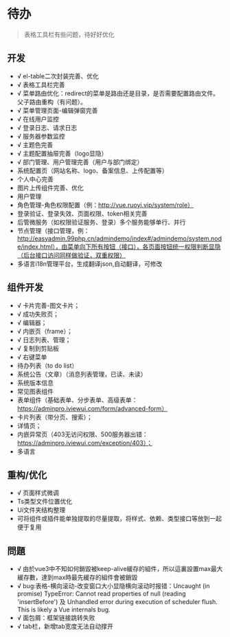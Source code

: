 # 待办

> 表格工具栏有些问题，待好好优化

## 开发
- √ el-table二次封装完善、优化
- √ 表格工具栏完善
- √ 菜单路由优化：redirect的菜单是路由还是目录，是否需要配置路由文件。父子路由重构（有问题）。
- √ 菜单管理页面-编辑弹窗完善
- √ 在线用户监控
- √ 登录日志、请求日志
- √ 服务器参数监控
- √ 主题色完善
- √ 主题配置抽屉完善（logo显隐）
- √ 部门管理、用户管理完善（用户与部门绑定）
- 系统配置页（网站名称、logo、备案信息、上传配置等）
- 个人中心完善
- 图片上传组件完善、优化
- 用户管理
- 角色管理-角色权限配置（例：http://vue.ruoyi.vip/system/role）
- 登录验证、登录失效、页面权限、token相关完善
- 后管微服务（如权限验证服务、登录）多个服务能够单行、并行
- 节点管理（接口管理，例：http://easyadmin.99php.cn/admindemo/index#/admindemo/system.node/index.html），由菜单向下所有按钮（接口），各页面按钮统一权限判断显隐（后台接口访问同样做验证，双重权限）
- 多语言i18n管理平台，生成翻译json,自动翻译，可修改

## 组件开发
- √ 卡片完善-图文卡片；
- √ 成功失败页；
- √ 编辑器；
- √ 内嵌页（frame）；
- √ 日志列表、管理；
- √ 复制到剪贴板
- √ 右键菜单
- 待办列表（to do list）
- 系统公告（文章）（消息列表管理，已读、未读）
- 系统版本信息
- 常见图表组件
- 表单组件（基础表单、分步表单、高级表单：https://adminpro.iviewui.com/form/advanced-form）
- 卡片列表（带分页、搜索）；
- 详情页；
- 内嵌异常页（403无访问权限、500服务器出错：https://adminpro.iviewui.com/exception/403）；
- 多语言

## 重构/优化
- √ 页面样式微调
- Ts类型文件位置优化
- Ui文件夹结构整理
- 可将组件或插件能单独提取的尽量提取，将样式、依赖、类型接口等放到一起便于复用

## 問題
- √ 由於vue3中不知如何銷毀被keep-alive緩存的組件，所以這裏設置max最大緩存數，達到max時最先緩存的組件會被銷毀
- √ bug:表格-横向滚动-改变窗口大小显隐横向滚动时报错：Uncaught (in promise) TypeError: Cannot read properties of null (reading 'insertBefore') 及 Unhandled error during execution of scheduler flush. This is likely a Vue internals bug. 
- √ 面包屑：框架链接跳转失败
- √ tab栏，新增tab宽度无法自动撑开